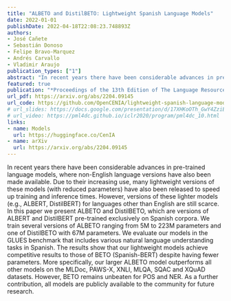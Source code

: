 ```yaml
---
title: "ALBETO and DistilBETO: Lightweight Spanish Language Models"
date: 2022-01-01
publishDate: 2022-04-18T22:08:23.748893Z
authors:
- José Cañete
- Sebastián Donoso
- Felipe Bravo-Marquez
- Andrés Carvallo
- Vladimir Araujo
publication_types: ["1"]
abstract: "In recent years there have been considerable advances in pre-trained language models, where non-English language versions have also been made available. Due to their increasing use, many lightweight versions of these models (with reduced parameters) have also been released to speed up training and inference times. However, versions of these lighter models (e.g., ALBERT, DistilBERT) for languages other than English are still scarce. In this paper we present ALBETO and DistilBETO, which are versions of ALBERT and DistilBERT pre-trained exclusively on Spanish corpora. We train several versions of ALBETO ranging from 5M to 223M parameters and one of DistilBETO with 67M parameters. We evaluate our models in the GLUES benchmark that includes various natural language understanding tasks in Spanish. The results show that our lightweight models achieve competitive results to those of BETO (Spanish-BERT) despite having fewer parameters. More specifically, our larger ALBETO model outperforms all other models on the MLDoc, PAWS-X, XNLI, MLQA, SQAC and XQuAD datasets. However, BETO remains unbeaten for POS and NER. As a further contribution, all models are publicly available to the community for future research."
featured: true
publication: "*Proceedings of the 13th Edition of The Language Resources and Evaluation Conference (LREC), Marseille, France.* (to appear)"
url_pdf: https://arxiv.org/abs/2204.09145
url_code: https://github.com/OpenCENIA/lightweight-spanish-language-models
# url_slides: https://docs.google.com/presentation/d/17XHKoOTh_GwY4ZziEBH4qWJl8BkJ4P98HXxZAmUwR6g/edit#slide=id.g7fa90aae96_0_23
# url_video: https://pml4dc.github.io/iclr2020/program/pml4dc_10.html
links:
- name: Models
  url: https://huggingface.co/CenIA
- name: arXiv
  url: https://arxiv.org/abs/2204.09145
---
```


In recent years there have been considerable advances in pre-trained language models, where non-English language versions have also been made available. Due to their increasing use, many lightweight versions of these models (with reduced parameters) have also been released to speed up training and inference times. However, versions of these lighter models (e.g., ALBERT, DistilBERT) for languages other than English are still scarce. In this paper we present ALBETO and DistilBETO, which are versions of ALBERT and DistilBERT pre-trained exclusively on Spanish corpora. We train several versions of ALBETO ranging from 5M to 223M parameters and one of DistilBETO with 67M parameters. We evaluate our models in the GLUES benchmark that includes various natural language understanding tasks in Spanish. The results show that our lightweight models achieve competitive results to those of BETO (Spanish-BERT) despite having fewer parameters. More specifically, our larger ALBETO model outperforms all other models on the MLDoc, PAWS-X, XNLI, MLQA, SQAC and XQuAD datasets. However, BETO remains unbeaten for POS and NER. As a further contribution, all models are publicly available to the community for future research.